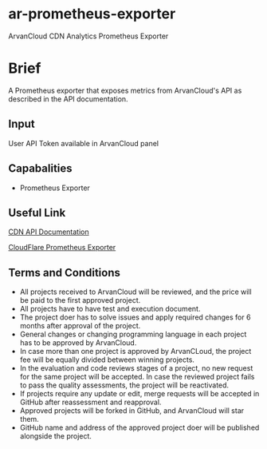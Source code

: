 # ar-prometheus-exporter
ArvanCloud CDN Analytics Prometheus Exporter

# Brief
A Prometheus exporter that exposes metrics from ArvanCloud's API as described in the API documentation.

## Input
User API Token available in ArvanCloud panel

## Capabalities
* Prometheus Exporter

## Useful Link
[CDN API Documentation](https://www.arvancloud.com/docs/api/cdn/4.0)

[CloudFlare Prometheus Exporter](https://github.com/wehkamp/docker-prometheus-cloudflare-exporter)


## Terms and Conditions
* All projects received to ArvanCloud will be reviewed, and the price will be paid to the first approved project.
* All projects have to have test and execution document.
* The project doer has to solve issues and apply required changes for 6 months after approval of the project.
* General changes or changing programming language in each project has to be approved by ArvanCloud.
* In case more than one project is approved by ArvanCLoud, the project fee will be equally divided between winning projects.
* In the evaluation and code reviews stages of a project, no new request for the same project will be accepted. In case the reviewed project fails to pass the quality assessments, the project will be reactivated.
* If projects require any update or edit, merge requests will be accepted in GitHub after reassessment and reapproval.
* Approved projects will be forked in GitHub, and ArvanCloud will star them.
* GitHub name and address of the approved project doer will be published alongside the project. 
